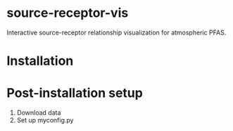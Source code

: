 # source-receptor-vis

Interactive source-receptor relationship visualization for atmospheric PFAS.


# Installation

# Post-installation setup

1. Download data 
2. Set up myconfig.py

